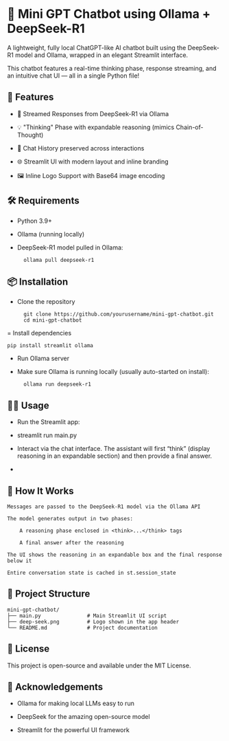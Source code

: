 # 🧠 Mini GPT Chatbot using Ollama + DeepSeek-R1

A lightweight, fully local ChatGPT-like AI chatbot built using the DeepSeek-R1 model and Ollama, wrapped in an elegant Streamlit interface.

This chatbot features a real-time thinking phase, response streaming, and an intuitive chat UI — all in a single Python file!
## 🚀 Features

- 🔮 Streamed Responses from DeepSeek-R1 via Ollama

- 💡 "Thinking" Phase with expandable reasoning (mimics Chain-of-Thought)

- 🧵 Chat History preserved across interactions

- 🌐 Streamlit UI with modern layout and inline branding

- 🖼️ Inline Logo Support with Base64 image encoding

## 🛠️ Requirements

- Python 3.9+

- Ollama (running locally)

- DeepSeek-R1 model pulled in Ollama:

        ollama pull deepseek-r1

## 📦 Installation

- Clone the repository

        git clone https://github.com/yourusername/mini-gpt-chatbot.git
        cd mini-gpt-chatbot

= Install dependencies

    pip install streamlit ollama

- Run Ollama server

- Make sure Ollama is running locally (usually auto-started on install):

        ollama run deepseek-r1


## 🧑‍💻 Usage

- Run the Streamlit app:

- streamlit run main.py

- Interact via the chat interface. The assistant will first “think” (display reasoning in an expandable section) and then provide a final answer.
- 
## 🧠 How It Works

    Messages are passed to the DeepSeek-R1 model via the Ollama API

    The model generates output in two phases:

        A reasoning phase enclosed in <think>...</think> tags

        A final answer after the reasoning

    The UI shows the reasoning in an expandable box and the final response below it

    Entire conversation state is cached in st.session_state

## 📁 Project Structure

    mini-gpt-chatbot/
    ├── main.py               # Main Streamlit UI script
    ├── deep-seek.png         # Logo shown in the app header
    └── README.md             # Project documentation

## 📃 License

This project is open-source and available under the MIT License.
## 🙌 Acknowledgements

- Ollama for making local LLMs easy to run

- DeepSeek for the amazing open-source model

- Streamlit for the powerful UI framework
